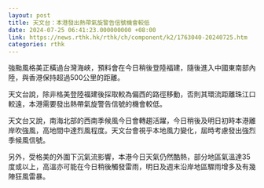```yaml
---
layout: post
title: 天文台：本港發出熱帶氣旋警告信號機會較低
date: 2024-07-25 06:41:23.000000000 +08:00
link: https://news.rthk.hk/rthk/ch/component/k2/1763040-20240725.htm
categories: rthk
---
```


強颱風格美正橫過台灣海峽，預料會在今日稍後登陸福建，隨後進入中國東南部內陸，與香港保持超過500公里的距離。

天文台說，除非格美登陸福建後採取較為偏西的路徑移動，否則其環流距離珠江口較遠，本港需要發出熱帶氣旋警告信號的機會較低。

天文台又說，南海北部的西南季候風今日會轉趨活躍，今日稍後及明日初時本港離岸吹強風，高地間中達烈風程度。天文台會視乎本地風力變化，屆時考慮發出強烈季候風信號。

另外，受格美的外圍下沉氣流影響，本港今日天氣仍然酷熱，部分地區氣溫達35度或以上，高溫亦可能在今日稍後觸發雷雨，明日及週末沿岸地區驟雨增多及有幾陣狂風雷暴。
